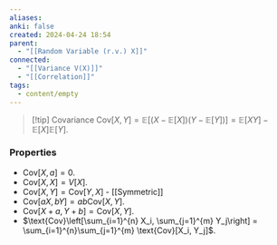 ```yaml
---
aliases: 
anki: false
created: 2024-04-24 18:54
parent:
  - "[[Random Variable (r.v.) X]]"
connected:
  - "[[Variance V(X)]]"
  - "[[Correlation]]"
tags:
  - content/empty
---
```


> [!tip] Covariance
 $\text{Cov}[X, Y] = \mathbb{E}[(X - \mathbb{E}[X])(Y - \mathbb{E}[Y])] = \mathbb{E}[XY] - \mathbb{E}[X]\mathbb{E}[Y]$.

### Properties
- $\text{Cov}[X, a] = 0$.
- $\text{Cov}[X, X] = V[X]$.
- $\text{Cov}[X, Y] = \text{Cov}[Y, X]$ - [[Symmetric]]
- $\text{Cov}[aX, bY] = ab\text{Cov}[X, Y]$.
- $\text{Cov}[X + a, Y + b] = \text{Cov}[X, Y]$.
- $\text{Cov}\left[\sum_{i=1}^{n} X_i, \sum_{j=1}^{m} Y_j\right] = \sum_{i=1}^{n}\sum_{j=1}^{m} \text{Cov}[X_i, Y_j]$.

